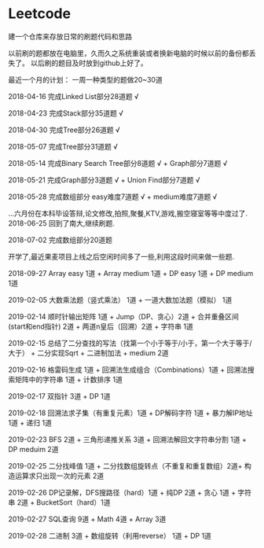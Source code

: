 # Leetcode
建一个仓库来存放日常的刷题代码和思路

以前刷的题都放在电脑里，久而久之系统重装或者换新电脑的时候以前的备份都丢失了。
以后刷的题目及时放到github上好了。

最近一个月的计划：
一周一种类型的题做20~30道

2018-04-16 完成Linked List部分28道题 √

2018-04-23 完成Stack部分35道题 √

2018-04-30 完成Tree部分26道题 √

2018-05-07 完成Tree部分31道题 √

2018-05-14 完成Binary Search Tree部分8道题 √ + Graph部分7道题 √

2018-05-21 完成Graph部分3道题 √ + Union Find部分7道题 √

2018-05-28 完成数组部分 easy难度7道题 √ + medium难度7道题 √

...六月份在本科毕设答辩,论文修改,拍照,聚餐,KTV,游戏,搬空寝室等等中度过了.
2018-06-25 回到了南大,继续刷题.

2018-07-02 完成数组部分20道题 

开学了,最近果麦项目上线之后空闲时间多了一些,利用这段时间来做一些题.

2018-09-27 Array easy 1道 + Array medium 1道 + DP easy 1道 + DP medium 1道

2019-02-05 大数乘法题（竖式乘法） 1道 + 一道大数加法题（模拟） 1道

2019-02-14 顺时针输出矩阵 1道 + Jump（DP、贪心）2道 + 合并重叠区间(start和end指针) 2道 + 两道n皇后（回溯）2道 + 字符串 1道

2019-02-15 总结了二分查找的写法（找第一个小于等于/小于，第一个大于等于/大于） + 二分实现Sqrt + 二进制加法 + medium 2道

2019-02-16 格雷码生成 1道 + 回溯法生成组合（Combinations）1道 + 回溯法搜索矩阵中的字符串 1道 + 计数排序 1道

2019-02-17 双指针 3道 + DP 1道

2019-02-18 回溯法求子集（有重复元素）1道 + DP解码字符 1道 + 暴力解IP地址 1道 + 递归 1道

2019-02-23 BFS 2道 + 三角形递推关系 3道 + 回溯法解回文字符串分割 1道 + DP meduim 2道 

2019-02-25 二分找峰值 1道 + 二分找数组旋转点（不重复和重复数组）2道+ 构造运算求只出现一次的元素 2道 

2019-02-26 DP记录解，DFS搜路径（hard）1道 + 纯DP 2道 + 贪心 1道 + 字符串 2道 + BucketSort（hard）1道

2019-02-27 SQL查询 9道 + Math 4道 + Array 3道 

2019-02-28 二进制 3道 + 数组旋转（利用reverse） 1道 + DP 1道 